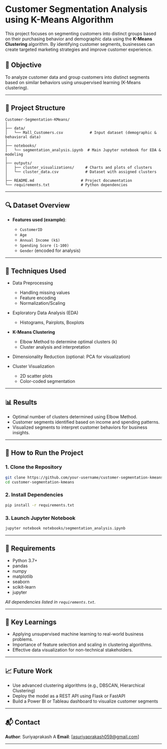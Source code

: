 # Customer Segmentation Analysis using K-Means Algorithm

This project focuses on segmenting customers into distinct groups based on their purchasing behavior and demographic data using the **K-Means Clustering** algorithm. By identifying customer segments, businesses can create targeted marketing strategies and improve customer experience.

## 📌 Objective

To analyze customer data and group customers into distinct segments based on similar behaviors using unsupervised learning (K-Means clustering).

---

## 📂 Project Structure

```
Customer-Segmentation-KMeans/
│
├── data/
│   └── Mall_Customers.csv            # Input dataset (demographic & behavioral data)
│
├── notebooks/
│   └── segmentation_analysis.ipynb  # Main Jupyter notebook for EDA & modeling
│
├── outputs/
│   ├── cluster_visualizations/     # Charts and plots of clusters
│   └── cluster_data.csv            # Dataset with assigned clusters
│
├── README.md                     # Project documentation
└── requirements.txt              # Python dependencies
```

---

## 🔍 Dataset Overview

* **Features used (example)**:

  * `CustomerID`
  * `Age`
  * `Annual Income (k$)`
  * `Spending Score (1-100)`
  * `Gender` (encoded for analysis)

---

## 🧠 Techniques Used

* Data Preprocessing

  * Handling missing values
  * Feature encoding
  * Normalization/Scaling
* Exploratory Data Analysis (EDA)

  * Histograms, Pairplots, Boxplots
  
* **K-Means Clustering**

  * Elbow Method to determine optimal clusters (k)
  * Cluster analysis and interpretation
* Dimensionality Reduction (optional: PCA for visualization)
* Cluster Visualization

  * 2D scatter plots
  * Color-coded segmentation

---

## 📊 Results

* Optimal number of clusters determined using Elbow Method.
* Customer segments identified based on income and spending patterns.
* Visualized segments to interpret customer behaviors for business insights.

---

## 📌 How to Run the Project

### 1. Clone the Repository

```bash
git clone https://github.com/your-username/customer-segmentation-kmeans.git
cd customer-segmentation-kmeans
```

### 2. Install Dependencies

```bash
pip install -r requirements.txt
```

### 3. Launch Jupyter Notebook

```bash
jupyter notebook notebooks/segmentation_analysis.ipynb
```

---

## 🧾 Requirements

* Python 3.7+
* pandas
* numpy
* matplotlib
* seaborn
* scikit-learn
* jupyter

*All dependencies listed in `requirements.txt`.*

---

## 🚀 Key Learnings

* Applying unsupervised machine learning to real-world business problems.
* Importance of feature selection and scaling in clustering algorithms.
* Effective data visualization for non-technical stakeholders.

---

## 📈 Future Work

* Use advanced clustering algorithms (e.g., DBSCAN, Hierarchical Clustering)
* Deploy the model as a REST API using Flask or FastAPI
* Build a Power BI or Tableau dashboard to visualize customer segments

---

## 📬 Contact

**Author**: Suriyaprakash A
**Email**: \[[asuriyaprakash059@gmail.com](mailto:asuriyaprakash059@gmail.com)]

---
